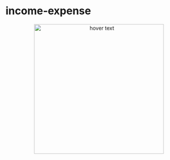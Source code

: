 # income-expense

<p align="center">
  <img src=""C:\Users\zolba\OneDrive\Pictures\Screenshots\Screenshot (14).png"" width="350" title="hover text">

</p>
